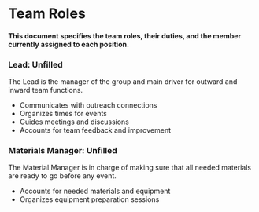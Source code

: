 # Team Roles
#### This document specifies the team roles, their duties, and the member currently assigned to each position.



### Lead: Unfilled
The Lead is the manager of the group and main driver for outward and inward team functions.
* Communicates with outreach connections
* Organizes times for events
* Guides meetings and discussions
* Accounts for team feedback and improvement

### Materials Manager: Unfilled
The Material Manager is in charge of making sure that all needed materials are ready to go before any event.
* Accounts for needed materials and equipment
* Organizes equipment preparation sessions
